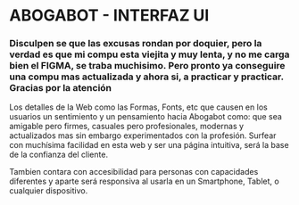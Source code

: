 # ABOGABOT - INTERFAZ UI

### Disculpen se que las excusas rondan por doquier, pero la verdad es que mi compu esta viejita y muy lenta, y no me carga bien el FIGMA, se traba muchisimo. Pero pronto ya conseguire una compu mas actualizada y ahora si, a practicar y practicar. Gracias por la atención

Los detalles de la Web como las Formas, Fonts, etc que causen en los usuarios un sentimiento y un pensamiento hacia Abogabot como: que sea amigable pero firmes, casuales pero profesionales, modernas y actualizados mas sin embargo experimentados con la profesión. 
Surfear con muchísima facilidad en esta web y ser una página intuitiva, será la base de la confianza del cliente. 

Tambien contara con accesibilidad para personas con capacidades diferentes y aparte será responsiva al usarla en un Smartphone, Tablet, o cualquier dispositivo.

